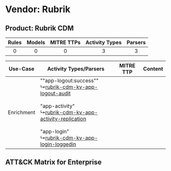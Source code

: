 Vendor: Rubrik
==============
Product: Rubrik CDM
-------------------
| Rules | Models | MITRE TTPs | Activity Types | Parsers |
|:-----:|:------:|:----------:|:--------------:|:-------:|
|   0   |   0    |     0      |       3        |    3    |

|  Use-Case  | Activity Types/Parsers    | MITRE TTP | Content    |
|:----------:| ---- | --------- | ---- |
| Enrichment |  ""app-logout:success""<br> ↳[rubrik-cdm-kv-app-logout-audit](Ps/pC_rubrikcdmkvapplogoutaudit.md)<br><br> "app-activity"<br> ↳[rubrik-cdm-kv-app-activity-replication](Ps/pC_rubrikcdmkvappactivityreplication.md)<br><br> "app-login"<br> ↳[rubrik-cdm-kv-app-login-loggedin](Ps/pC_rubrikcdmkvapploginloggedin.md)<br> |    | [](RM/r_m_rubrik_rubrik_cdm_Enrichment.md) |

ATT&CK Matrix for Enterprise
----------------------------
